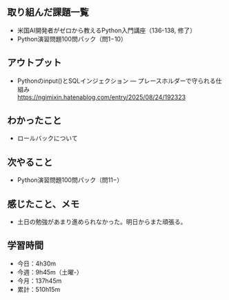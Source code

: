 ## 取り組んだ課題一覧
- 米国AI開発者がゼロから教えるPython入門講座（136-138, 修了）
- Python演習問題100問パック（問1−10）
## アウトプット
- Pythonのinput()とSQLインジェクション ― プレースホルダーで守られる仕組み<br>
https://ngimixin.hatenablog.com/entry/2025/08/24/192323
## わかったこと
- ロールバックについて
## 次やること
- Python演習問題100問パック（問11−）
## 感じたこと、メモ
- 土日の勉強があまり進められなかった。明日からまた頑張る。
## 学習時間
- 今日：4h30m
- 今週：9h45m（土曜-）
- 今月：137h45m
- 累計：510h15m